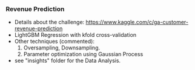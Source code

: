 ### Revenue Prediction
   - Details about the challenge: https://www.kaggle.com/c/ga-customer-revenue-prediction
   - LightGBM Regression with kfold cross-validation
   - Other techniques (commented):
        1. Oversampling, Downsampling.
        2. Parameter optimization using Gaussian Process
   - see "insights" folder for the Data Analysis.
    
